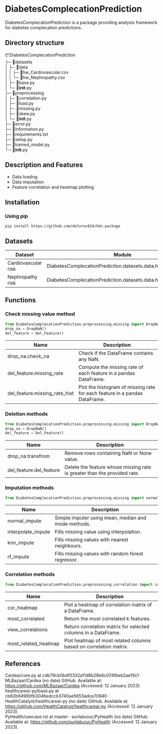 # DiabetesComplecationPrediction
DiabetesComplecationPrediction is a package providing analysis framework for diabetes complecation predictions.
## Directory structure
📦DiabetesComplecationPrediction   
 ├─ 📂datasets   
 │ ├─ 📂data   
 │ │ ├─ 📜hw_Cardiovascular.csv   
 │ │ └─ 📜hw_Nephropathy.csv   
 │ ├─ 📜base.py   
 │ └─ 📜__init__.py   
 ├─ 📂preprocessing   
 │ ├─ 📜correlation.py   
 │ ├─ 📜load.py   
 │ ├─ 📜missing.py   
 │ ├─ 📜skew.py   
 │ └─ 📜__init__.py   
 ├─ 📜error.py   
 ├─ 📜information.py    
 ├─ 📜requirements.txt   
 ├─ 📜setup.py    
 ├─ 📜trained_model.py    
 └─ 📜__init__.py    

## Description and Features
- Data loading
- Data imputation
- Feature correlation and heatmap plotting
## Installation
### Using pip
`pip install https://github.com/dolores824/hds-package`
## Datasets
| Dataset             | Module                                                         |
| ------------------- | -------------------------------------------------------------- |
| Cardiovascular risk | DiabetesComplecationPrediction.datasets.data.hw_Cardiovascular |
| Nephropathy risk    | DiabetesComplecationPrediction.datasets.data.hw_Nephropathy    | 
## Functions
### Check missing value method
```python
from DiabetesComplecationPrediction.preprocessing.missing import DropNaN, Del_Feature
drop_na = DropNaN()
del_feature = Del_Feature()
```
| Name                          | Description                                                                |
| ----------------------------- | -------------------------------------------------------------------------- |
| drop_na.check_na              | Check if the DataFrame contains any NaN.                                   |
| del_feature.missing_rate      | Compute the missing rate of each feature in a pandas DataFrame.            |
| del_feature.missing_rate_hist | Plot the histogram of missing rate for each feature in a pandas DataFrame. | 
### Deletion methods
```python
from DiabetesComplecationPrediction.preprocessing.missing import DropNaN, Del_Feature
drop_na = DropNaN()
del_feature = Del_Feature()
```
| Name                    | Description                                                              |
| ----------------------- | ------------------------------------------------------------------------ |
| drop_na.transfrom       | Remove rows containing NaN or None value.                                |
| del_feature.del_feature | Delete the feature whose missing rate is greater than the provided rate. | 
### Imputation methods
```python
from DiabetesComplecationPrediction.preprocessing.missing import normalnormal_impute, interpolate_impute, knn_impute, rf_impute
```
| Name               | Description                                         |
| ------------------ | --------------------------------------------------- |
| normal_impute      | Simple imputer using mean, median and mode methods. |
| interpolate_impute | Fills missing value using interpolation.            |
| knn_impute         | Fills missing values with nearest neighbours.       |
| rf_impute          | Fills missing values with random forest regressor.  |
### Correlation methods
```python
from DiabetesComplecationPrediction.preprocessing.correlation import cor_heatmap, most_correlated, view_correlations, most_related_heatmap
```
| Name                 | Description                                                       |
| -------------------- | ----------------------------------------------------------------- |
| cor_heatmap          | Plot a heatmap of correlation matrix of a DataFrame.              |
| most_correlated      | Return the most correlated k features.                            |
| view_correlations    | Return correlation matrix for selected columns in a DataFrame.    |
| most_related_heatmap | Plot heatmap of most related columns based on correlation matrix. | 
## References
Cardea/core.py at cdb79cb0bdf0332af1d8b28b6c074fbeb2aef9c1 · MLBazaar/Cardea (no date) GitHub. Available at: https://github.com/MLBazaar/Cardea (Accessed: 12 January 2023).   
healthcareai-py/base.py at cb82b94990fb3046edccb3740ae5653adce70940 · HealthCatalyst/healthcareai-py (no date) GitHub. Available at: https://github.com/HealthCatalyst/healthcareai-py (Accessed: 12 January 2023).   
PyHealth/usecase.rst at master · sunlabuiuc/PyHealth (no date) GitHub. Available at: https://github.com/sunlabuiuc/PyHealth (Accessed: 12 January 2023).   
